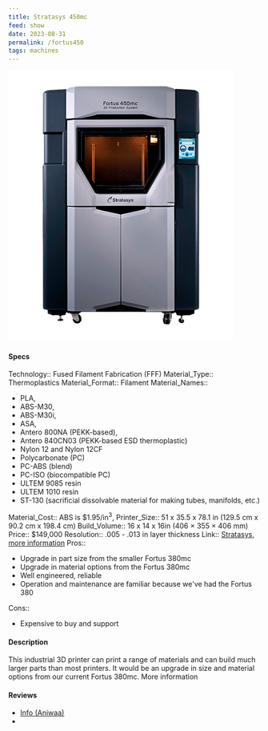 ```yaml
---
title: Stratasys 450mc
feed: show
date: 2023-08-31
permalink: /fortus450
tags: machines
---
```

<img src="assets/img/Fortus450mc.png" width="450"/>

#### Specs
Technology:: Fused Filament Fabrication (FFF)
Material_Type:: Thermoplastics
Material_Format:: Filament
Material_Names:: 
- PLA, 
- ABS-M30, 
- ABS-M30i, 
- ASA, 
- Antero 800NA (PEKK-based),
- Antero 840CN03 (PEKK-based ESD thermoplastic)
- Nylon 12 and Nylon 12CF
- Polycarbonate (PC)
- PC-ABS (blend)
- PC-ISO (biocompatible PC)
- ULTEM 9085 resin
- ULTEM 1010 resin
- ST-130 (sacrificial dissolvable material for making tubes, manifolds, etc.)

Material_Cost:: ABS is $1.95/in<sup>3</sup>, 
Printer_Size:: 51 x 35.5 x 78.1 in (129.5 cm x 90.2 cm x 198.4 cm)
Build_Volume:: 16 x 14 x 16in (406 × 355 × 406 mm)
Price:: $149,000
Resolution:: .005 - .013 in layer thickness
Link:: [Stratasys](https://www.stratasys.com/en/3d-printers/printer-catalog/fdm-printers/fortus-450mc/), [more information](https://www.stratasys.com/siteassets/3d-printers/printer-catalog/fdm-printers/fortus-450mc/pss_fdm_fortus450mc_0721a.pdf)
Pros::
- Upgrade in part size from the smaller Fortus 380mc
- Upgrade in material options from the Fortus 380mc
- Well engineered, reliable
- Operation and maintenance are familiar because we've had the Fortus 380

Cons::
- Expensive to buy and support

#### Description
This industrial 3D printer can print a range of materials and can build much larger parts than most printers. It would be an upgrade in size and material options from our current Fortus 380mc. More information

#### Reviews
- [Info (Aniwaa)](https://www.aniwaa.com/product/3d-printers/stratasys-fortus-450mc/)
- 
